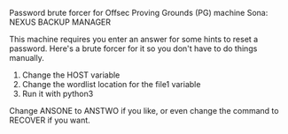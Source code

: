 Password brute forcer for Offsec Proving Grounds (PG) machine Sona: NEXUS BACKUP MANAGER

This machine requires you enter an answer for some hints to reset a password. Here's a brute forcer for it so you don't have to do things manually. 
1. Change the HOST variable
2. Change the wordlist location for the file1 variable
3. Run it with python3

Change ANSONE to ANSTWO if you like, or even change the command to RECOVER if you want.

